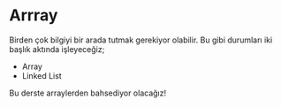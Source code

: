 Arrray
======

Birden çok bilgiyi bir arada tutmak gerekiyor olabilir. Bu gibi durumları iki başlık aktında işleyeceğiz;
* Array
* Linked List

Bu derste arraylerden bahsediyor olacağız!
